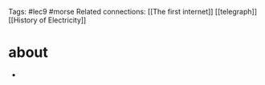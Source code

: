 Tags: #lec9 #morse 
Related connections: [[The first internet]] [[telegraph]] [[History of Electricity]]

# about
- 